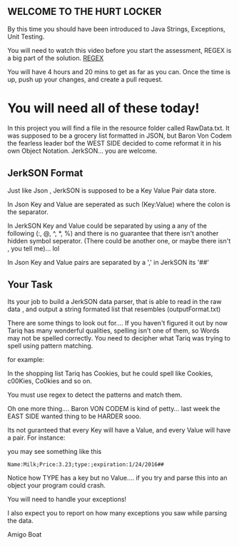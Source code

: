 ## WELCOME TO THE HURT LOCKER

By this time you should have been introduced to Java Strings, Exceptions, Unit Testing.

You will need to watch this video before you start the assessment, REGEX is a big part of the solution. [REGEX](https://www.youtube.com/watch?v=rhzKDrUiJVk)

You will have 4 hours and 20 mins to get as far as you can. Once the time is up, push up your changes, and create a pull request.


# You will need all of these today!

In this project you will find a file in the resource folder called RawData.txt. It was supposed to be a grocery list formatted in JSON, but Baron Von Codem the  fearless leader bof the WEST SIDE decided to come reformat it in his own Object Notation. JerkSON... you are welcome.

## JerkSON Format

Just like Json , JerkSON is supposed to be a Key Value Pair data store.

In Json Key and Value are seperated as such (Key:Value) where the colon is the separator.

In JerkSON Key and Value could be separated by using a any of the following (:, @, ^, *, %) and there is no guarantee that there isn't another hidden symbol seperator. (There could be another one, or maybe there isn't , you tell me)... lol

In Json Key and Value pairs are separated by a ',' in JerkSON its '##'

## Your Task
Its your job to build a JerkSON data parser, that is able to read in the raw data , and output a string formated list that resembles (outputFormat.txt) 

There are some things to look out for.... If you haven't figured it out by now Tariq has many wonderful qualities, spelling isn't one of them, so Words may not be spelled correctly. You need to decipher what Tariq was trying to spell using pattern matching.

for example:

In the shopping list Tariq has Cookies, but he could spell like Cookies, c00Kies, Co0kies and so on.

You must use regex to detect the patterns and match them.


Oh one more thing.... Baron VON CODEM is kind of petty... last week the EAST SIDE wanted thing to be HARDER sooo.

Its not guranteed that every Key will have a Value, and every Value will have a pair. For instance:

you may see something like this

```
Name:Milk;Price:3.23;type:;expiration:1/24/2016##
```

Notice how TYPE has a key but no Value.... if you try and parse this into an object your program could crash.

You will need to handle your exceptions!

I also expect you to report on how many exceptions you saw while parsing the data.


Amigo Boat

